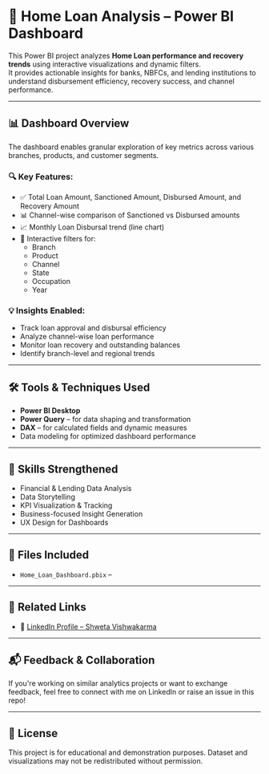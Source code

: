 # 🏦 Home Loan Analysis – Power BI Dashboard

This Power BI project analyzes **Home Loan performance and recovery trends** using interactive visualizations and dynamic filters.  
It provides actionable insights for banks, NBFCs, and lending institutions to understand disbursement efficiency, recovery success, and channel performance.

---

## 📊 Dashboard Overview

The dashboard enables granular exploration of key metrics across various branches, products, and customer segments.

### 🔍 Key Features:
- ✅ Total Loan Amount, Sanctioned Amount, Disbursed Amount, and Recovery Amount
- 📊 Channel-wise comparison of Sanctioned vs Disbursed amounts
- 📈 Monthly Loan Disbursal trend (line chart)
- 🧠 Interactive filters for:
  - Branch  
  - Product  
  - Channel  
  - State  
  - Occupation  
  - Year  

### 💡 Insights Enabled:
- Track loan approval and disbursal efficiency
- Analyze channel-wise loan performance
- Monitor loan recovery and outstanding balances
- Identify branch-level and regional trends

---

## 🛠 Tools & Techniques Used

- **Power BI Desktop**
- **Power Query** – for data shaping and transformation
- **DAX** – for calculated fields and dynamic measures
- Data modeling for optimized dashboard performance

---

## 🚀 Skills Strengthened

- Financial & Lending Data Analysis  
- Data Storytelling  
- KPI Visualization & Tracking  
- Business-focused Insight Generation  
- UX Design for Dashboards  

---

## 📁 Files Included

- `Home_Loan_Dashboard.pbix` –  
---

## 🔗 Related Links

- 📌 [LinkedIn Profile – Shweta Vishwakarma](https://www.linkedin.com/in/shweta-vishwakarma-90065a245)

---

## 📬 Feedback & Collaboration

If you're working on similar analytics projects or want to exchange feedback, feel free to connect with me on LinkedIn or raise an issue in this repo!

---

## 📌 License

This project is for educational and demonstration purposes. Dataset and visualizations may not be redistributed without permission.
